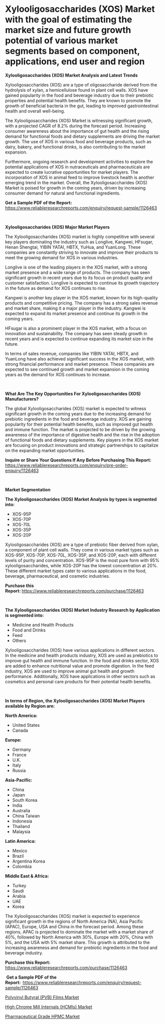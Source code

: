 <p><h1>Xylooligosaccharides (XOS) Market with the goal of estimating the market size and future growth potential of various market segments based on component, applications, end user and region</h1></p><p><strong>Xylooligosaccharides (XOS) Market Analysis and Latest Trends</strong></p>
<p><p>Xylooligosaccharides (XOS) are a type of oligosaccharide derived from the hydrolysis of xylan, a hemicellulose found in plant cell walls. XOS have gained popularity in the food and beverage industry due to their prebiotic properties and potential health benefits. They are known to promote the growth of beneficial bacteria in the gut, leading to improved gastrointestinal health and overall well-being.</p><p>The Xylooligosaccharides (XOS) Market is witnessing significant growth, with a projected CAGR of 8.2% during the forecast period. Increasing consumer awareness about the importance of gut health and the rising demand for functional foods and dietary supplements are driving the market growth. The use of XOS in various food and beverage products, such as dairy, bakery, and functional drinks, is also contributing to the market expansion.</p><p>Furthermore, ongoing research and development activities to explore the potential applications of XOS in nutraceuticals and pharmaceuticals are expected to create lucrative opportunities for market players. The incorporation of XOS in animal feed to improve livestock health is another emerging trend in the market. Overall, the Xylooligosaccharides (XOS) Market is poised for growth in the coming years, driven by increasing consumer demand for natural and functional ingredients.</p></p>
<p><strong>Get a Sample PDF of the Report:&nbsp;</strong> <a href="https://www.reliableresearchreports.com/enquiry/request-sample/1126463">https://www.reliableresearchreports.com/enquiry/request-sample/1126463</a></p>
<p>&nbsp;</p>
<p><strong>Xylooligosaccharides (XOS) Major Market Players</strong></p>
<p><p>The Xylooligosaccharides (XOS) market is highly competitive with several key players dominating the industry such as Longlive, Kangwei, HFsugar, Henan Shengtai, YIBIN YATAI, HBTX, YuHua, and YuanLong. These companies are constantly striving to innovate and improve their products to meet the growing demand for XOS in various industries.</p><p>Longlive is one of the leading players in the XOS market, with a strong market presence and a wide range of products. The company has seen significant growth in recent years due to its focus on product quality and customer satisfaction. Longlive is expected to continue its growth trajectory in the future as demand for XOS continues to rise.</p><p>Kangwei is another key player in the XOS market, known for its high-quality products and competitive pricing. The company has a strong sales revenue and market share, making it a major player in the industry. Kangwei is expected to expand its market presence and continue its growth in the coming years.</p><p>HFsugar is also a prominent player in the XOS market, with a focus on innovation and sustainability. The company has seen steady growth in recent years and is expected to continue expanding its market size in the future.</p><p>In terms of sales revenue, companies like YIBIN YATAI, HBTX, and YuanLong have also achieved significant success in the XOS market, with strong financial performance and market presence. These companies are expected to see continued growth and market expansion in the coming years as the demand for XOS continues to increase.</p></p>
<p>&nbsp;</p>
<p><strong>What Are The Key Opportunities For Xylooligosaccharides (XOS) Manufacturers?</strong></p>
<p><p>The global Xylooligosaccharides (XOS) market is expected to witness significant growth in the coming years due to the increasing demand for prebiotic ingredients in the food and beverage industry. XOS are gaining popularity for their potential health benefits, such as improved gut health and immune function. The market is projected to be driven by the growing awareness of the importance of digestive health and the rise in the adoption of functional foods and dietary supplements. Key players in the XOS market are focusing on product innovations and strategic partnerships to capitalize on the expanding market opportunities.</p></p>
<p><strong>Inquire or Share Your Questions If Any Before Purchasing This Report:</strong> <a href="https://www.reliableresearchreports.com/enquiry/pre-order-enquiry/1126463">https://www.reliableresearchreports.com/enquiry/pre-order-enquiry/1126463</a></p>
<p>&nbsp;</p>
<p><strong>Market Segmentation</strong></p>
<p><strong>The Xylooligosaccharides (XOS) Market Analysis by types is segmented into:</strong></p>
<p><ul><li>XOS-95P</li><li>XOS-70P</li><li>XOS-70L</li><li>XOS-35P</li><li>XOS-20P</li></ul></p>
<p><p>Xylooligosaccharides (XOS) are a type of prebiotic fiber derived from xylan, a component of plant cell walls. They come in various market types such as XOS-95P, XOS-70P, XOS-70L, XOS-35P, and XOS-20P, each with different levels of purity and concentration. XOS-95P is the most pure form with 95% xylooligosaccharides, while XOS-20P has the lowest concentration at 20%. These different market types cater to various applications in the food, beverage, pharmaceutical, and cosmetic industries.</p></p>
<p><strong>Purchase this Report:&nbsp;</strong><a href="https://www.reliableresearchreports.com/purchase/1126463">https://www.reliableresearchreports.com/purchase/1126463</a></p>
<p>&nbsp;</p>
<p><strong>The Xylooligosaccharides (XOS) Market Industry Research by Application is segmented into:</strong></p>
<p><ul><li>Medicine and Health Products</li><li>Food and Drinks</li><li>Feed</li><li>Others</li></ul></p>
<p><p>Xylooligosaccharides (XOS) have various applications in different sectors. In the medicine and health products industry, XOS are used as prebiotics to improve gut health and immune function. In the food and drinks sector, XOS are added to enhance nutritional value and promote digestion. In the feed industry, XOS are used to improve animal gut health and growth performance. Additionally, XOS have applications in other sectors such as cosmetics and personal care products for their potential health benefits.</p></p>
<p>&nbsp;</p>
<p><strong>In terms of Region, the Xylooligosaccharides (XOS) Market Players available by Region are:</strong></p>
<p>
    <p> <strong> North America: </strong>
        <ul>
            <li>United States</li>
            <li>Canada</li>
        </ul>
        </p> 
    <p> <strong> Europe: </strong>
        <ul>
            <li>Germany</li>
            <li>France</li>
            <li>U.K.</li>
            <li>Italy</li>
            <li>Russia</li>
        </ul>
        </p> 
    <p> <strong> Asia-Pacific: </strong>
        <ul>
            <li>China</li>
            <li>Japan</li>
            <li>South Korea</li>
            <li>India</li>
            <li>Australia</li>
            <li>China Taiwan</li>
            <li>Indonesia</li>
            <li>Thailand</li>
            <li>Malaysia</li>
        </ul>
        </p> 
    <p> <strong> Latin America: </strong>
        <ul>
            <li>Mexico</li>
            <li>Brazil</li>
            <li>Argentina Korea</li>
            <li>Colombia</li>
        </ul>
        </p> 
    <p> <strong> Middle East & Africa: </strong>
        <ul>
            <li>Turkey</li>
            <li>Saudi</li>
            <li>Arabia</li>
            <li>UAE</li>
            <li>Korea</li>
        </ul>
    </p>
    </p>
<p><p>The Xylooligosaccharides (XOS) market is expected to experience significant growth in the regions of North America (NA), Asia Pacific (APAC), Europe, USA and China in the forecast period. Among these regions, APAC is projected to dominate the market with a market share of 40%, followed by North America with 30%, Europe with 20%, China with 5%, and the USA with 5% market share. This growth is attributed to the increasing awareness and demand for prebiotic ingredients in the food and beverage industry.</p></p>
<p><strong>Purchase this Report: </strong><a href="https://www.reliableresearchreports.com/purchase/1126463">https://www.reliableresearchreports.com/purchase/1126463</a></p>
<p>&nbsp;<strong>Get a Sample PDF of the Report:&nbsp;&nbsp;</strong><a href="https://www.reliableresearchreports.com/enquiry/request-sample/1126463">https://www.reliableresearchreports.com/enquiry/request-sample/1126463</a></p>
<p><strong></strong></p>
<p><p><a href="https://github.com/Sarissaschmalingtr6fz2739/Market-Research-Report-List-1/blob/main/polyvinyl-butyral-pvb-films-market.md">Polyvinyl Butyral (PVB) Films Market</a></p><p><a href="https://github.com/jodemen/Market-Research-Report-List-1/blob/main/high-chrome-mill-internals-hcmis-market.md">High Chrome Mill Internals (HCMIs) Market</a></p><p><a href="https://github.com/jj19131/Market-Research-Report-List-1/blob/main/pharmaceutical-grade-hpmc-market.md">Pharmaceutical Grade HPMC Market</a></p></p>